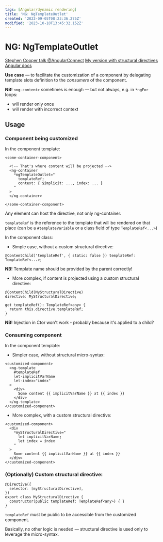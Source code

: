 ```yaml
---
tags: [Angular/dynamic rendering]
title: 'NG: NgTemplateOutlet'
created: '2023-09-05T08:23:36.275Z'
modified: '2023-10-10T13:45:32.152Z'
---
```


# NG: NgTemplateOutlet

[Stephen Cooper talk @AngularConnect](https://www.youtube.com/watch?v=2SnVxPeJdwE)
[My version with structural directives](https://stackblitz.com/edit/ngtemplateoutletcontext-xvzh2j?file=src%2Fapp%2Fmy-selector%2Fmy-selector.component.html)
[Angular docs](https://angular.io/api/common/NgTemplateOutlet)

**Use case** &mdash; to facilitate the customization of a component by delegating template slots definition to the _consumers_ of the component.

**NB!** `<ng-content>` sometimes is enough &mdash; but not always, e.g. in `*ngFor` loops:
- will render only once
- will render with incorrect context


## Usage


### Component being customized

In the component template:
```
<some-container-component>

  <!-- That's where content will be projected -->
  <ng-container 
    *ngTemplateOutlet="
      templateRef; 
      context: { $implicit: ..., index: ... }
    "
  >
  </ng-container>

</some-container-component>
```

Any element can host the directive, not only ng-container.

`templateRef` is the reference to the template that will be rendered on that place (can be a `#templateVariable` or a class field of type `TemplateRef<...>`)


In the component class:

- Simple case, without a custom structural directive:
```
@ContentChild('templateRef', { static: false }) templateRef: TemplateRef<...>;
```
**NB!** Template name should be provided by the parent correctly!

- More complex, if content is projected using a custom structural directive:
```
@ContentChild(MyStructuralDirective)
directive: MyStructuralDirective;

get templateRef(): TemplateRef<any> {
  return this.directive.templateRef;
}
```
**NB!** Injection in Ctor won't work - probably because it's applied to a child?


### Consuming component

In the component template:

- Simpler case, without structural micro-syntax:
```
<customized-component>
  <ng-template 
    #templateRef 
    let-implicitVarName 
    let-index="index"
  >
    <div>
      Some content {{ implicitVarName }} at {{ index }}
    </div>
  </ng-template>
</customized-component>
```

- More complex, with a custom structural directive:
```
<customized-component>
  <div
    *myStructuralDirective="
      let implicitVarName;
      let index = index
    "
  >
    Some content {{ implicitVarName }} at {{ index }}
  </div>
</customized-component>
```


### (Optionally) Custom structural directive:

```
@Directive({
  selector: [myStructuralDirective],
})
export class MyStructuralDirective {
  constructor(public templateRef: TemplateRef<any>) { }
}
```

`templateRef` must be public to be accessible from the customized component.

Basically, no other logic is needed &mdash; structural directive is used only to leverage the micro-syntax.







